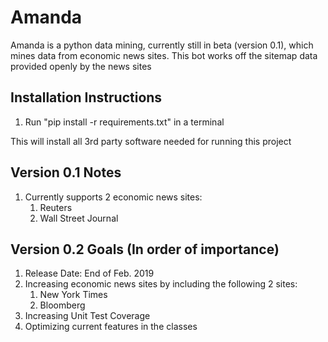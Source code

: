 # Amanda

Amanda is a python data mining, currently still in beta (version 0.1), which mines
data from economic news sites. This bot works off the sitemap data provided openly
by the news sites

## Installation Instructions
1. Run "pip install -r requirements.txt" in a terminal

This will install all 3rd party software needed for running this project

## Version 0.1 Notes
1. Currently supports 2 economic news sites:
    1. Reuters
    2. Wall Street Journal
    
## Version 0.2 Goals (In order of importance)
1. Release Date: End of Feb. 2019
2. Increasing economic news sites by including the following 2 sites:
    1. New York Times
    2. Bloomberg
3. Increasing Unit Test Coverage
4. Optimizing current features in the classes
